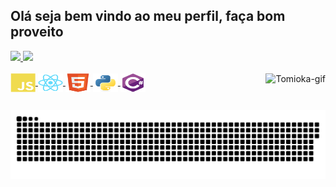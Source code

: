 ## Olá seja bem vindo ao meu perfil, faça bom proveito
 <div>
  <a href="https://github.com/GiyuT0mi0ka">
  <img height="180em" src="https://github-readme-stats.vercel.app/api?username=GiyuT0mi0ka&show_icons=true&theme=dark&include_all_commits=true&count_private=true"/>
  <img height="180em" src="https://github-readme-stats.vercel.app/api/top-langs/?username=GiyuT0mi0ka&layout=compact&langs_count=7&theme=dark"/>
</div>
<div style="display: inline_block"><br>
 <img align="center" alt="Rafa-Js" height="30" width="40" src="https://raw.githubusercontent.com/devicons/devicon/master/icons/javascript/javascript-plain.svg">
  <img align="center" alt="Rafa-React" height="30" width="40" src="https://raw.githubusercontent.com/devicons/devicon/master/icons/react/react-original.svg">
  <img align="center" alt="Rafa-HTML" height="30" width="40" src="https://raw.githubusercontent.com/devicons/devicon/master/icons/html5/html5-original.svg">
  <img align="center" alt="Rafa-Python" height="30" width="40" src="https://raw.githubusercontent.com/devicons/devicon/master/icons/python/python-original.svg">
  <img align="center" alt="Rafa-Csharp" height="30" width="40" src="https://raw.githubusercontent.com/devicons/devicon/master/icons/csharp/csharp-original.svg">
  <img align="right" alt="Tomioka-gif" src="https://64.media.tumblr.com/d1460a9540cc333692feccf081a038f0/1398692b0738f96d-08/s250x400/ea03711b6c980a6a5682d296fd769f5954218168.gif">
</div>

##


  ![Snake animation](https://github.com/GiyuT0mi0ka/GiyuT0mi0ka/blob/output/github-contribution-grid-snake.svg)
